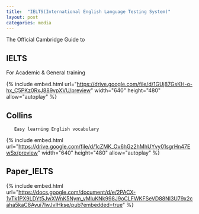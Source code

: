 ```yaml
---
title:  "IELTS(International English Language Testing System)"
layout: post
categories: media
---
```

The Official Cambridge Guide to
## IELTS
For Academic & General training
       
{% include embed.html url="https://drive.google.com/file/d/1GUj87GsKH-o-hx_C5PKz0RxJ889vpXVU/preview" width="640" height="480" allow="autoplay" %}


## Collins
       Easy learning English vocabulary
{% include embed.html url="https://drive.google.com/file/d/1cZMK_Ov6hGz2hMhUYvy01sgrHn47EwSx/preview" width="640" height="480" allow="autoplay" %}

## Paper_IELTS

{% include embed.html url="https://docs.google.com/document/d/e/2PACX-1vTk1PX9LDYt5JwXWnK5Nym_vMIuKNk998J9oCLFWKFSeVD88NI3U79x2caha5kaC8Ayui7lwJvIHkse/pub?embedded=true" %}

